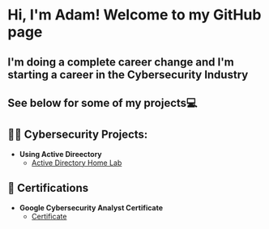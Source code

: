 <h1>Hi, I'm Adam! Welcome to my GitHub page</h1>
  
<h2>I'm doing a complete career change and I'm starting a career in the Cybersecurity Industry </h2>

<h2>See below for some of my projects💻</h2>

<h2>👨‍💻 Cybersecurity Projects:</h2>

- <b>Using Active Direectory</b>
  - [Active Directory Home Lab]()
    
<h2> 📃 Certifications</h2>

- <b>Google Cybersecurity Analyst Certificate</b>
  - [Certificate]()


